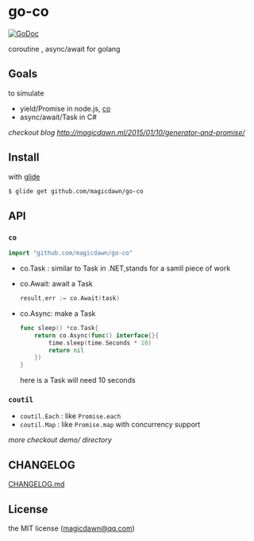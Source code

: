 # go-co

[![GoDoc](https://godoc.org/github.com/magicdawn/go-co?status.svg)](https://godoc.org/github.com/magicdawn/go-co)

coroutine , async/await for golang

## Goals

to simulate
- yield/Promise in node.js, [co](https://github.com/tj/co)
- async/await/Task in C#

*checkout blog http://magicdawn.ml/2015/01/10/generator-and-promise/*

## Install
with [glide](https://github.com/Masterminds/glide)

```sh
$ glide get github.com/magicdawn/go-co
```

## API

### `co`
```go
import "github.com/magicdawn/go-co"
```

- co.Task : similar to Task in .NET,stands for a samll piece of work
- co.Await: await a Task

    ```go
    result,err := co.Await(task)
    ```
- co.Async: make a Task
    ```go
    func sleep() *co.Task{
    	return co.Async(func() interface{}{
        	time.sleep(time.Seconds * 10)
            return nil
        })
    }
    ```

    here is a Task will need 10 seconds

### `coutil`

- `coutil.Each` : like `Promise.each`
- `coutil.Map` : like `Promise.map` with concurrency support

*more checkout demo/ directory*

## CHANGELOG
[CHANGELOG.md](CHANGELOG.md)

## License
the MIT license (magicdawn@qq.com)